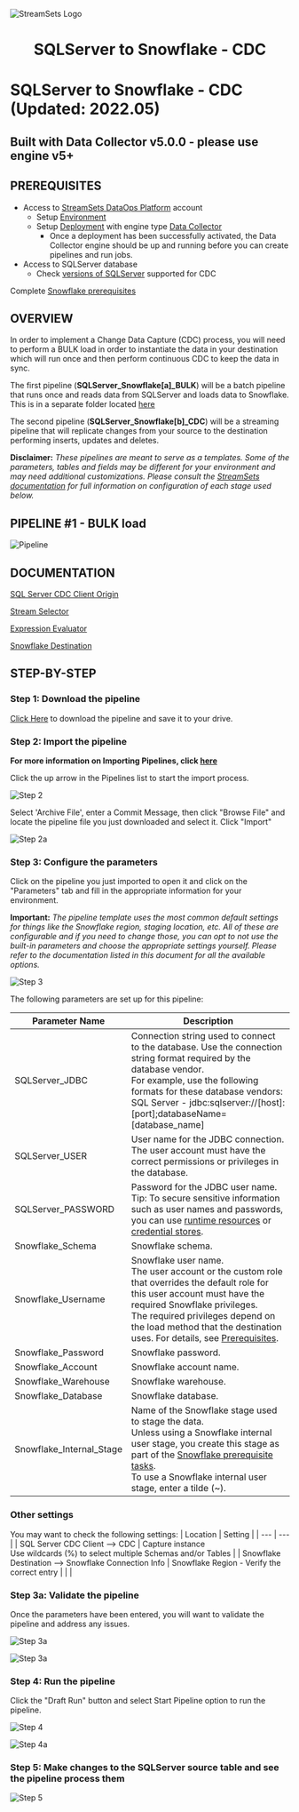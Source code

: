 ![StreamSets Logo](../../images/StreamSets_Full_Color_Transparent.png)

<h1><p align="center">SQLServer to Snowflake - CDC</p></h1>

# SQLServer to Snowflake - CDC (Updated: 2022.05)

## Built with Data Collector v5.0.0 - please use engine v5+

## PREREQUISITES

* Access to [StreamSets DataOps Platform](https://cloud.login.streamsets.com/) account
  * Setup [Environment](https://docs.streamsets.com/portal/#platform-controlhub/controlhub/UserGuide/Environments/Overview.html#concept_z4x_nw2_v4b)
  * Setup [Deployment](https://docs.streamsets.com/portal/#platform-controlhub/controlhub/UserGuide/Deployments/Overview.html#concept_srv_jgf_v4b) with engine type [Data Collector](https://docs.streamsets.com/portal/#datacollector/latest/help/datacollector/UserGuide/Getting_Started/GettingStarted_Title.html#concept_sjz_rmx_3q)
    * Once a deployment has been successfully activated, the Data Collector engine should be up
and running before you can create pipelines and run jobs.
* Access to SQLServer database
  * Check [versions of SQLServer](https://docs.streamsets.com/portal/#datacollector/4.0.x/help/datacollector/UserGuide/Installation/SupportedSystemVersions.html#concept_k4l_5ft_v4b) supported for CDC

Complete [Snowflake prerequisites](https://docs.streamsets.com/portal/platform-datacollector/latest/datacollector/UserGuide/Destinations/Snowflake.html#concept_ysy_fcj_ggb)

## OVERVIEW

In order to implement a Change Data Capture (CDC) process, you will need to perform a BULK load in order to instantiate the data in your destination which will run once and then perform continuous CDC to keep the data in sync.

The first pipeline (**SQLServer_Snowflake[a]_BULK**) will be a batch pipeline that runs once and reads data from SQLServer and loads data to Snowflake.  This is in a separate folder located [here](https://github.com/streamsets/sample-pipelines/tree/master/Data%20Collector/SQLServer%20to%20Snowflake%20-%20BULK)

The second pipeline (**SQLServer_Snowflake[b]_CDC**) will be a streaming pipeline that will replicate changes from your source to the destination performing inserts, updates and deletes.

**Disclaimer:** *These pipelines are meant to serve as a templates.  Some of the parameters, tables and fields may be different for your environment and may need additional customizations.  Please consult the [StreamSets documentation](https://docs.streamsets.com/) for full information on configuration of each stage used below.*

## PIPELINE #1 - BULK load

![Pipeline](images/SQLServertoSnowflake_pipeline.png "SQLServer CDC to Snowflake")

## DOCUMENTATION

[SQL Server CDC Client Origin](https://docs.streamsets.com/portal/platform-datacollector/latest/datacollector/UserGuide/Origins/SQLServerCDC.html#concept_ut3_ywc_v1b)

[Stream Selector](https://docs.streamsets.com/portal/platform-datacollector/latest/datacollector/UserGuide/Processors/StreamSelector.html#concept_tqv_t5r_wq)

[Expression Evaluator](https://docs.streamsets.com/portal/platform-datacollector/latest/datacollector/UserGuide/Processors/Expression.html#concept_zm2_pp3_wq)

[Snowflake Destination](https://docs.streamsets.com/portal/platform-datacollector/latest/datacollector/UserGuide/Destinations/Snowflake.html#concept_vxl_zzc_1gb)

## STEP-BY-STEP

### Step 1: Download the pipeline

[Click Here](./SQLServer_Snowflake[b]_CDC.zip?raw=true) to download the pipeline and save it to your drive.

### Step 2: Import the pipeline

**For more information on Importing Pipelines, click [here](https://docs.streamsets.com/portal/platform-controlhub/controlhub/UserGuide/ExportImport/Importing.html#concept_gsm_tjx_bdb)**

Click the up arrow in the Pipelines list to start the import process.

![Step 2](images/SQLServertoSnowflake_step2.png "Import the Pipeline")

Select 'Archive File', enter a Commit Message, then click "Browse File" and locate the pipeline file you just downloaded and select it. Click "Import"

![Step 2a](images/SQLServertoSnowflake_step2a.png "Import the Pipeline")

### Step 3: Configure the parameters

Click on the pipeline you just imported to open it and click on the "Parameters" tab and fill in the appropriate information for your environment.

**Important:** *The pipeline template uses the most common default settings for things like the Snowflake region, staging location, etc. All of these are configurable and if you need to change those, you can opt to not use the built-in parameters and choose the appropriate settings yourself. Please refer to the documentation listed in this document for all the available options.*

![Step 3](images/SQLServertoSnowflake_step3.png "Configure the parameters")

The following parameters are set up for this pipeline:

| Parameter Name | Description |
| --- | --- |
| SQLServer_JDBC | Connection string used to connect to the database. Use the connection string format required by the database vendor.<br>For example, use the following formats for these database vendors:<br>SQL Server - jdbc:sqlserver://[host]:[port];databaseName=[database_name]|
| SQLServer_USER | User name for the JDBC connection.<br>The user account must have the correct permissions or privileges in the database.|
| SQLServer_PASSWORD | Password for the JDBC user name.<br>Tip: To secure sensitive information such as user names and passwords, you can use [runtime resources](https://docs.streamsets.com/portal/platform-datacollector/latest/datacollector/UserGuide/Pipeline_Configuration/RuntimeValues.html#concept_bs4_5nm_2s) or [credential stores](https://docs.streamsets.com/portal/platform-datacollector/latest/datacollector/UserGuide/Configuration/CredentialStores.html#concept_bt1_bpj_r1b).
| Snowflake_Schema | Snowflake schema. |
| Snowflake_Username | Snowflake user name.<br>The user account or the custom role that overrides the default role for this user account must have the required Snowflake privileges.<br>The required privileges depend on the load method that the destination uses. For details, see [Prerequisites](https://docs.streamsets.com/portal/platform-datacollector/latest/datacollector/UserGuide/Destinations/Snowflake.html#concept_ysy_fcj_ggb). |
| Snowflake_Password | Snowflake password. |
| Snowflake_Account | Snowflake account name. |
| Snowflake_Warehouse | Snowflake warehouse. |
| Snowflake_Database | Snowflake database. |
| Snowflake_Internal_Stage | Name of the Snowflake stage used to stage the data.<br>Unless using a Snowflake internal user stage, you create this stage as part of the [Snowflake prerequisite tasks](https://docs.streamsets.com/portal/platform-datacollector/latest/datacollector/UserGuide/Destinations/Snowflake.html#concept_ysy_fcj_ggb).<br>To use a Snowflake internal user stage, enter a tilde (~). |

### Other settings

You may want to check the following settings:
| Location | Setting |
| --- | --- |
| SQL Server CDC Client --> CDC | Capture instance<br>Use wildcards (%) to select multiple Schemas and/or Tables |
| Snowflake Destination --> Snowflake Connection Info | Snowflake Region - Verify the correct entry
| | |

### Step 3a: Validate the pipeline

Once the parameters have been entered, you will want to validate the pipeline and address any issues.

![Step 3a](images/SQLServertoSnowflake_step3a.png "Validate the pipeline")

![Step 3a](images/SQLServertoSnowflake_step3a2.png "Validate the pipeline")

### Step 4: Run the pipeline

Click the "Draft Run" button and select Start Pipeline option to run the pipeline.

![Step 4](images/SQLServertoSnowflake_step4.png "Run the pipeline")

![Step 4a](images/SQLServertoSnowflake_step4a.png "Run the pipeline")

### Step 5: Make changes to the SQLServer source table and see the pipeline process them

![Step 5](images/SQLServertoSnowflake_step5.png "View the results")
